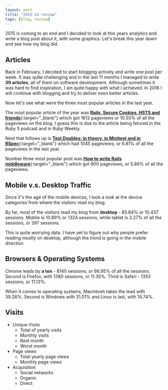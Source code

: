 ```yaml
---
layout: post
title: "2015 in review"
tags: [blog, review]
---
```


2015 is coming to an end and I decided to look at this years analytics and write
a blog post about it, with some graphics. Let's break this year down and see how
my blog did.

## Articles

Back in February, I decided to start blogging actively and write one post per
week. It was quite challenging and in the last 11 months I managed to write **39
articles**, all of them on software development. Although sometimes it was hard
to find inspiration, I am quite happy with what I achieved. In 2016 I will
continue with blogging and try to deliver even better articles.

Now let's see what were the three most popular articles in the last year.

The most popular article of the year was
[**Rails, Secure Cookies, HSTS and friends**](http://eftimov.net//rails-tls-hsts-cookies/){:target="_blank"}
which got 1612 pageviews or 10.50% of all the pageviews on the blog. I guess
this is due to the article being fetured in the Ruby 5 podcast and in Ruby
Weekly.

Next that follows up is
[**Test Doubles: in theory, in Minitest and in RSpec**](http://eftimov.net//test-doubles-theory-minitest-rspec/){:target="_blank"}
which had 1045 pageviews, or 6.81% of all the pageviews in the last year.

Number three most popular post was
[**How to write Rails middleware**](http://eftimov.net//writing-rails-middleware/){:target="_blank"}
which got 900 pageviews, or 5.86% of all the pageviews.

## Mobile v.s. Desktop Traffic

Since it's the age of the mobile devices, I took a look at the device categories
from where the visitors read my blog.

By far, most of the visitors read my blog from **desktop** - 85.84% or 10.437
sessions. Mobile is 10.89% or 1324 sessions, while tablet is 3.27% of all the
sessions, or 397 sessions.

This is quite worrying data. I have yet to figure out why people prefer
reading mostly on desktop, although the trend is going in the mobile direction.

## Browsers & Operating Systems

Chrome leads by **a ton** - 8140 sessions, or 66.95% of all the sessions.
Second is Firefox, with 1380 sessions, or 11.35%. Third is Safari - 1353
sessions, or 11.13%.

When it comes to operating systems, Macintosh takes the lead with 39.28%. Second
is Windows with 31.01% and Linux is last, with 14.74%.

## Visits

- Unique Visits
  - Total of yearly visits
  - Monthly visits
  - Best month
  - Worst month
- Page views
  - Total yearly page views
  - Monthly page views
- Acquisition
  - Social networks
  - Organic
  - Direct
